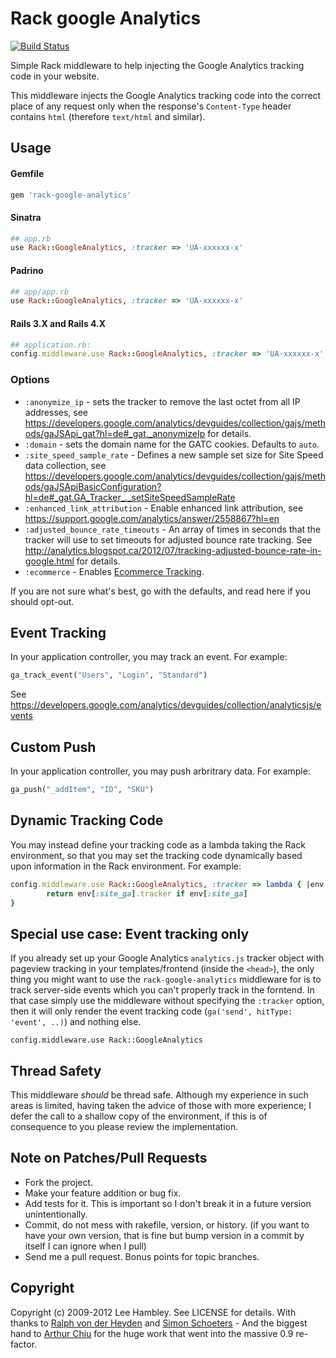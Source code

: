 # Rack google Analytics

[![Build Status](https://travis-ci.org/kangguru/rack-google-analytics.png?branch=analytics-js)](https://travis-ci.org/kangguru/rack-google-analytics)

Simple Rack middleware to help injecting the Google Analytics tracking code in your website.

This middleware injects the Google Analytics tracking code into the correct place of any request only when the response's `Content-Type` header contains `html` (therefore `text/html` and similar).

## Usage

#### Gemfile

```ruby
gem 'rack-google-analytics'
```

#### Sinatra

```ruby
## app.rb
use Rack::GoogleAnalytics, :tracker => 'UA-xxxxxx-x'
```

#### Padrino

```ruby
## app/app.rb
use Rack::GoogleAnalytics, :tracker => 'UA-xxxxxx-x'
```

#### Rails 3.X and Rails 4.X

```ruby
## application.rb:
config.middleware.use Rack::GoogleAnalytics, :tracker => 'UA-xxxxxx-x'
```

### Options

* `:anonymize_ip` -  sets the tracker to remove the last octet from all IP addresses, see https://developers.google.com/analytics/devguides/collection/gajs/methods/gaJSApi_gat?hl=de#_gat._anonymizeIp for details.
* `:domain`     -  sets the domain name for the GATC cookies. Defaults to `auto`.
* `:site_speed_sample_rate` - Defines a new sample set size for Site Speed data collection, see https://developers.google.com/analytics/devguides/collection/gajs/methods/gaJSApiBasicConfiguration?hl=de#_gat.GA_Tracker_._setSiteSpeedSampleRate
* `:enhanced_link_attribution` - Enable enhanced link attribution, see https://support.google.com/analytics/answer/2558867?hl=en
* `:adjusted_bounce_rate_timeouts` - An array of times in seconds that the tracker will use to set timeouts for adjusted bounce rate tracking. See http://analytics.blogspot.ca/2012/07/tracking-adjusted-bounce-rate-in-google.html for details.
* `:ecommerce` - Enables [Ecommerce Tracking](https://developers.google.com/analytics/devguides/collection/analyticsjs/ecommerce).

If you are not sure what's best, go with the defaults, and read here if you should opt-out.

## Event Tracking

In your application controller, you may track an event. For example:

```ruby
ga_track_event("Users", "Login", "Standard")
```

See https://developers.google.com/analytics/devguides/collection/analyticsjs/events

## Custom Push

In your application controller, you may push arbritrary data. For example:

```ruby
ga_push("_addItem", "ID", "SKU")
```

## Dynamic Tracking Code

You may instead define your tracking code as a lambda taking the Rack environment, so that you may set the tracking code
dynamically based upon information in the Rack environment. For example:

```ruby
config.middleware.use Rack::GoogleAnalytics, :tracker => lambda { |env|
        return env[:site_ga].tracker if env[:site_ga]
}
```

## Special use case:  Event tracking only

If you already set up your Google Analytics `analytics.js` tracker object with pageview tracking in your templates/frontend (inside the `<head>`), the only thing you might want to use the `rack-google-analytics` middleware for is to track server-side events which you can't properly track in the forntend.  In that case simply use the middleware without specifying the `:tracker` option, then it will only render the event tracking code (`ga('send', hitType: 'event', ..)`) and nothing else.

    config.middleware.use Rack::GoogleAnalytics


## Thread Safety

This middleware *should* be thread safe. Although my experience in such areas is limited, having taken the advice of those with more experience; I defer the call to a shallow copy of the environment, if this is of consequence to you please review the implementation.

## Note on Patches/Pull Requests

* Fork the project.
* Make your feature addition or bug fix.
* Add tests for it. This is important so I don't break it in a
  future version unintentionally.
* Commit, do not mess with rakefile, version, or history.
  (if you want to have your own version, that is fine but bump version in a commit by itself I can ignore when I pull)
* Send me a pull request. Bonus points for topic branches.

## Copyright

Copyright (c) 2009-2012 Lee Hambley. See LICENSE for details.
With thanks to [Ralph von der Heyden](https://github.com/ralph) and [Simon Schoeters](https://github.com/cimm) - And the biggest hand to [Arthur Chiu](https://github.com/achiu) for the huge work that went into the massive 0.9 re-factor.
